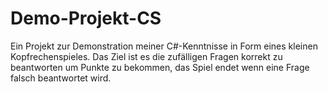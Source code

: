 # Demo-Projekt-CS
Ein Projekt zur Demonstration meiner C#-Kenntnisse in Form eines kleinen Kopfrechenspieles.
Das Ziel ist es die zufälligen Fragen korrekt zu beantworten um Punkte zu bekommen, das Spiel endet wenn eine Frage falsch beantwortet wird.
